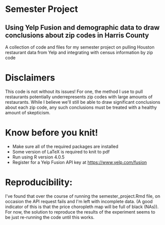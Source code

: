 # Semester Project
## Using Yelp Fusion and demographic data to draw conclusions about zip codes in Harris County

A collection of code and files for my semester project on pulling Houston restaurant data from Yelp and integrating with census information by zip code
 
# Disclaimers
This code is not without its issues! For one, the method I use to pull restaurants potentially underrepresents zip codes with large amounts of restaurants. While I believe we'll still be able to draw significant conclusions about each zip code, any such conclusions must be treated with a healthy amount of skepticism.

# Know before you knit!
- Make sure all of the required packages are installed
- Some version of LaTeX is required to knit to pdf
- Run using R version 4.0.5
- Register for a Yelp Fusion API key at https://www.yelp.com/fusion

# Reproducibility:
I've found that over the course of running the semester_project.Rmd file, on occasion the API request fails and I'm left with incomplete data. (A good indicator of this is that the price choropleth map will be full of black (NAs)). For now, the solution to reproduce the results of the experiment seems to be just re-running the code until this works.

